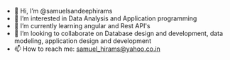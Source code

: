 - 👋 Hi, I’m @samuelsandeephirams
- 👀 I’m interested in Data Analysis and Application programming
- 🌱 I’m currently learning angular and Rest API's
- 💞️ I’m looking to collaborate on Database design and development, data modeling, application design and development
- 📫 How to reach me: samuel_hirams@yahoo.co.in 

<!---
samuelsandeephirams/samuelsandeephirams is a ✨ special ✨ repository because its `README.md` (this file) appears on your GitHub profile.
You can click the Preview link to take a look at your changes.
--->
